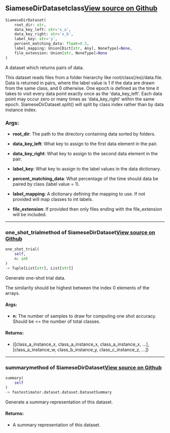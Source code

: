 ## SiameseDirDataset<span class="tag">class</span><a class="sourcelink" href=https://github.com/fastestimator/fastestimator/blob/r1.2/fastestimator/dataset/siamese_dir_dataset.py/#L26-L183>View source on Github</a>
```python
SiameseDirDataset(
	root_dir: str,
	data_key_left: str='x_a',
	data_key_right: str='x_b',
	label_key: str='y',
	percent_matching_data: float=0.5,
	label_mapping: Union[Dict[str, Any], NoneType]=None,
	file_extension: Union[str, NoneType]=None
)
```
A dataset which returns pairs of data.

This dataset reads files from a folder hierarchy like root/class(/es)/data.file. Data is returned in pairs,
where the label value is 1 if the data are drawn from the same class, and 0 otherwise. One epoch is defined as
the time it takes to visit every data point exactly once as the 'data_key_left'. Each data point may occur zero
or many times as 'data_key_right' within the same epoch. SiameseDirDataset.split() will split by class index
rather than by data instance index.


<h3>Args:</h3>


* **root_dir**: The path to the directory containing data sorted by folders.

* **data_key_left**: What key to assign to the first data element in the pair.

* **data_key_right**: What key to assign to the second data element in the pair.

* **label_key**: What key to assign to the label values in the data dictionary.

* **percent_matching_data**: What percentage of the time should data be paired by class (label value = 1).

* **label_mapping**: A dictionary defining the mapping to use. If not provided will map classes to int labels.

* **file_extension**: If provided then only files ending with the file_extension will be included.

---

### one_shot_trial<span class="tag">method of SiameseDirDataset</span><a class="sourcelink" href=https://github.com/fastestimator/fastestimator/blob/r1.2/fastestimator/dataset/siamese_dir_dataset.py/#L150-L173>View source on Github</a>
```python
one_shot_trial(
	self,
	n: int
)
-> Tuple[List[str], List[str]]
```
Generate one-shot trial data.

The similarity should be highest between the index 0 elements of the arrays.


<h4>Args:</h4>


* **n**: The number of samples to draw for computing one shot accuracy. Should be <= the number of total classes. 

<h4>Returns:</h4>

<ul class="return-block"><li>    ([class_a_instance_x, class_a_instance_x, class_a_instance_x, ...],
    [class_a_instance_w, class_b_instance_y, class_c_instance_z, ...])</li></ul>

---

### summary<span class="tag">method of SiameseDirDataset</span><a class="sourcelink" href=https://github.com/fastestimator/fastestimator/blob/r1.2/fastestimator/dataset/siamese_dir_dataset.py/#L175-L183>View source on Github</a>
```python
summary(
	self
)
-> fastestimator.dataset.dataset.DatasetSummary
```
Generate a summary representation of this dataset.

<h4>Returns:</h4>

<ul class="return-block"><li>    A summary representation of this dataset.</li></ul>

